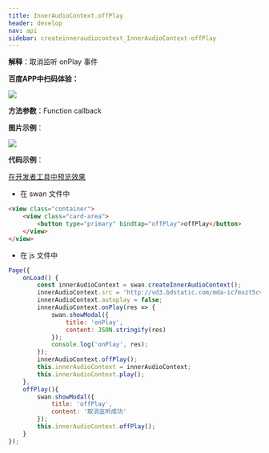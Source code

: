```yaml
---
title: InnerAudioContext.offPlay
header: develop
nav: api
sidebar: createinneraudiocontext_InnerAudioContext-offPlay
---
```



**解释**：取消监听 onPlay 事件

**百度APP中扫码体验：**

<img src="https://b.bdstatic.com/miniapp/assets/images/doc_demo/fragment_InnerAudioContextOffPlay.png"  class="demo-qrcode-image" />

**方法参数**：Function callback

**图片示例**：

<div class="m-doc-custom-examples">
    <div class="m-doc-custom-examples-correct">
        <img src="https://b.bdstatic.com/miniapp/image/InnerAudioContextOffPlay.gif">
    </div>
    <div class="m-doc-custom-examples-correct">
        <img src=" ">
    </div>
    <div class="m-doc-custom-examples-correct">
        <img src=" ">
    </div>     
</div>

**代码示例**：

<a href="swanide://fragment/2cca8e2312f14597549f03baf43155ed1574736388770" title="在开发者工具中预览效果" target="_self">在开发者工具中预览效果</a>

* 在 swan 文件中

```html
<view class="container">
    <view class="card-area">
        <button type="primary" bindtap="offPlay">offPlay</button>
    </view>
</view>
```

* 在 js 文件中

```javascript
Page({
    onLoad() {
        const innerAudioContext = swan.createInnerAudioContext();
        innerAudioContext.src = 'http://vd3.bdstatic.com/mda-ic7mxzt5cvz6f4y5/mda-ic7mxzt5cvz6f4y5.mp3';
        innerAudioContext.autoplay = false;
        innerAudioContext.onPlay(res => {
            swan.showModal({
                title: 'onPlay',
                content: JSON.stringify(res)
            });
            console.log('onPlay', res);
        });
        innerAudioContext.offPlay();
        this.innerAudioContext = innerAudioContext;
        this.innerAudioContext.play();
    },
    offPlay(){
        swan.showModal({
            title: 'offPlay',
            content: '取消监听成功'
        });
        this.innerAudioContext.offPlay();
    }
});
```
